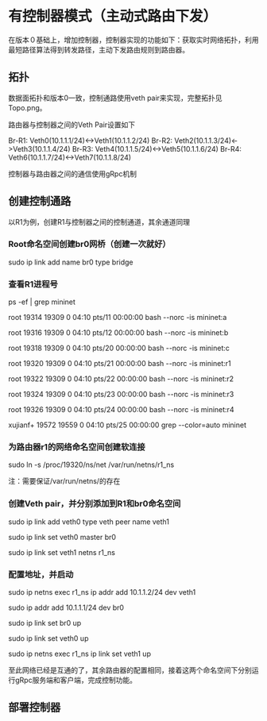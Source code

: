 # 有控制器模式（主动式路由下发）

在版本０基础上，增加控制器，控制器实现的功能如下：获取实时网络拓扑，利用最短路径算法得到转发路径，主动下发路由规则到路由器。

## 拓扑

数据面拓扑和版本0一致，控制通路使用veth pair来实现，完整拓扑见Topo.png。

路由器与控制器之间的Veth Pair设置如下

Br-R1: Veth0(10.1.1.1/24)<->Veth1(10.1.1.2/24)
Br-R2: Veth2(10.1.1.3/24)<->Veth3(10.1.1.4/24)
Br-R3: Veth4(10.1.1.5/24)<->Veth5(10.1.1.6/24)
Br-R4: Veth6(10.1.1.7/24)<->Veth7(10.1.1.8/24)

控制器与路由器之间的通信使用gRpc机制

## 创建控制通路

以R1为例，创建R1与控制器之间的控制通道，其余通道同理

### Root命名空间创建br0网桥（创建一次就好）

sudo ip link add name br0 type bridge


### 查看R1进程号

ps -ef | grep mininet

root      19314  19309  0 04:10 pts/11   00:00:00 bash --norc -is mininet:a

root      19316  19309  0 04:10 pts/12   00:00:00 bash --norc -is mininet:b

root      19318  19309  0 04:10 pts/20   00:00:00 bash --norc -is mininet:c

root      19320  19309  0 04:10 pts/21   00:00:00 bash --norc -is mininet:r1

root      19322  19309  0 04:10 pts/22   00:00:00 bash --norc -is mininet:r2

root      19324  19309  0 04:10 pts/23   00:00:00 bash --norc -is mininet:r3

root      19326  19309  0 04:10 pts/24   00:00:00 bash --norc -is mininet:r4

xujianf+  19572  19559  0 04:10 pts/25   00:00:00 grep --color=auto mininet


### 为路由器r1的网络命名空间创建软连接

sudo ln -s /proc/19320/ns/net /var/run/netns/r1_ns

注：需要保证/var/run/netns/的存在


### 创建Veth pair，并分别添加到R1和br0命名空间

sudo ip link add veth0 type veth peer name veth1

sudo ip link set veth0 master br0

sudo ip link set veth1 netns r1_ns

### 配置地址，并启动

sudo ip netns exec r1_ns ip addr add 10.1.1.2/24 dev veth1

sudo ip addr add 10.1.1.1/24 dev br0

sudo ip link set br0 up

sudo ip link set veth0 up

sudo ip netns exec r1_ns ip link set veth1 up

至此网络已经是互通的了，其余路由器的配置相同，接着这两个命名空间下分别运行gRpc服务端和客户端，完成控制功能。

## 部署控制器




